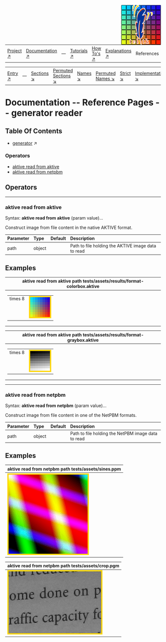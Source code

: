 <img src='../assets/aktive-logo-128.png' style='float:right;'>

||||||||
|---|---|---|---|---|---|---|
|[Project ↗](../../README.md)|[Documentation ↗](../index.md)|&mdash;|[Tutorials ↗](../tutorials.md)|[How To's ↗](../howtos.md)|[Explanations ↗](../explanations.md)|References|

|||||||||
|---|---|---|---|---|---|---|---|
|[Entry ↗](index.md)|&mdash;|[Sections ↘](bysection.md)|[Permuted Sections ↘](bypsection.md)|[Names ↘](byname.md)|[Permuted Names ↘](bypname.md)|[Strict ↘](strict.md)|[Implementations ↘](bylang.md)|

# Documentation -- Reference Pages -- generator reader

## Table Of Contents

  - [generator](generator.md) ↗


### Operators

 - [aktive read from aktive](#read_from_aktive)
 - [aktive read from netpbm](#read_from_netpbm)

## Operators

---
### <a name='read_from_aktive'></a> aktive read from aktive

Syntax: __aktive read from aktive__  (param value)...

Construct image from file content in the native AKTIVE format.

|Parameter|Type|Default|Description|
|:---|:---|:---|:---|
|path|object||Path to file holding the AKTIVE image data to read|

## Examples

|aktive read from aktive path tests/assets/results/format-colorbox.aktive |
|---|
|<table><tr><td valign='top'>times 8</td><td valign='top'><img src='example-00387.gif' alt='aktive read from aktive path tests/assets/results/format-colorbox.aktive ' style='border:4px solid gold'></td></tr></table>|

|aktive read from aktive path tests/assets/results/format-graybox.aktive  |
|---|
|<table><tr><td valign='top'>times 8</td><td valign='top'><img src='example-00388.gif' alt='aktive read from aktive path tests/assets/results/format-graybox.aktive  ' style='border:4px solid gold'></td></tr></table>|


---
### <a name='read_from_netpbm'></a> aktive read from netpbm

Syntax: __aktive read from netpbm__  (param value)...

Construct image from file content in one of the NetPBM formats.

|Parameter|Type|Default|Description|
|:---|:---|:---|:---|
|path|object||Path to file holding the NetPBM image data to read|

## Examples

|aktive read from netpbm path tests/assets/sines.ppm|
|---|
|<img src='example-00389.gif' alt='aktive read from netpbm path tests/assets/sines.ppm' style='border:4px solid gold'>|

|aktive read from netpbm path tests/assets/crop.pgm|
|---|
|<img src='example-00390.gif' alt='aktive read from netpbm path tests/assets/crop.pgm' style='border:4px solid gold'>|


